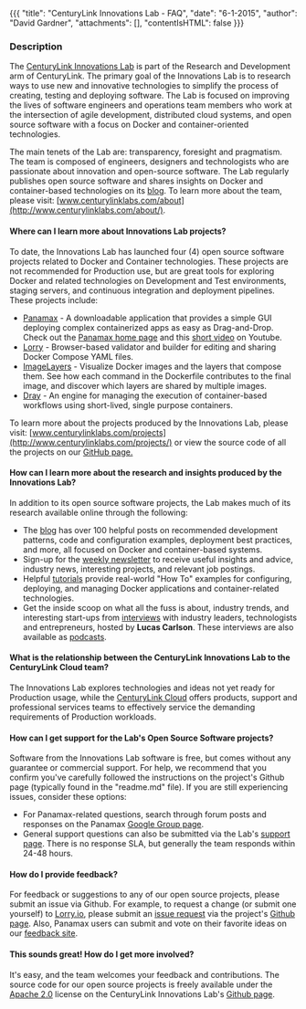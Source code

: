 {{{
  "title": "CenturyLink Innovations Lab - FAQ",
  "date": "6-1-2015",
  "author": "David Gardner",
  "attachments": [],
  "contentIsHTML": false
}}}

### Description
The [CenturyLink Innovations Lab](http://www.centurylinklabs.com/) is part of the Research and Development arm of CenturyLink. The primary goal of the Innovations Lab is to research ways to use new and innovative technologies to simplify the process of creating, testing and deploying software. The Lab is focused on improving the lives of software engineers and operations team members who work at the intersection of agile development, distributed cloud systems, and open source software with a focus on Docker and container-oriented technologies.

The main tenets of the Lab are: transparency, foresight and pragmatism. The team is composed of engineers, designers and technologists who are passionate about innovation and open-source software. The Lab regularly publishes open source software and shares insights on Docker and container-based technologies on its [blog](http://www.centurylinklabs.com/blog/). To learn more about the team, please visit: [www.centurylinklabs.com/about](http://www.centurylinklabs.com/about/).

#### Where can I learn more about Innovations Lab projects?
To date, the Innovations Lab has launched four (4) open source software projects related to Docker and Container technologies. These projects are not recommended for Production use, but are great tools for exploring Docker and related technologies on Development and Test environments, staging servers, and continuous integration and deployment pipelines. These projects include:
- [Panamax](http://www.centurylinklabs.com/projects/panamax-docker-management-for-humans/) - A downloadable application that provides a simple GUI deploying complex containerized apps as easy as Drag-and-Drop.  Check out the [Panamax home page](http://panamax.io/) and this [short video](https://www.youtube.com/watch?v=xGjBZ0lZG5E) on Youtube.
- [Lorry](http://www.centurylinklabs.com/projects/lorry/) - Browser-based validator and builder for editing and sharing Docker Compose YAML files.
- [ImageLayers](http://www.centurylinklabs.com/projects/image-layers/) - Visualize Docker images and the layers that compose them. See how each command in the Dockerfile contributes to the final image, and discover which layers are shared by multiple images.
- [Dray](http://www.centurylinklabs.com/projects/dray) - An engine for managing the execution of container-based workflows using short-lived, single purpose containers.

To learn more about the projects produced by the Innovations Lab, please visit: [www.centurylinklabs.com/projects](http://www.centurylinklabs.com/projects/) or view the source code of all the projects on our [GitHub page.](https://github.com/centurylinklabs)

#### How can I learn more about the research and insights produced by the Innovations Lab?
In addition to its open source software projects, the Lab makes much of its research available online through the following:
- The [blog](http://www.centurylinklabs.com/blog/) has over 100 helpful posts on recommended development patterns, code and configuration examples, deployment best practices, and more, all focused on Docker and container-based systems.
- Sign-up for the [weekly newsletter](http://www.centurylinklabs.com/) to receive useful insights and advice, industry news, interesting projects, and relevant job postings.
- Helpful [tutorials](http://www.centurylinklabs.com/tutorials/) provide real-world "How To" examples for configuring, deploying, and managing Docker applications and container-related technologies.
- Get the inside scoop on what all the fuss is about, industry trends, and interesting start-ups from [interviews](http://www.centurylinklabs.com/interviews/) with industry leaders, technologists and entrepreneurs, hosted by **Lucas Carlson**. These interviews are also available as [podcasts](http://www.centurylinklabs.com/podcasts/).

#### What is the relationship between the CenturyLink Innovations Lab to the CenturyLink Cloud team?
The Innovations Lab explores technologies and ideas not yet ready for Production usage, while the [CenturyLink Cloud](http://www.ctl.io/) offers products, support and professional services teams to effectively service the demanding requirements of Production workloads.

#### How can I get support for the Lab's Open Source Software projects?
Software from the Innovations Lab software is free, but comes without any guarantee or commercial support. For help, we recommend that you confirm you've carefully followed the instructions on the project's Github page (typically found in the "readme.md" file). If you are still experiencing issues, consider these options:
- For Panamax-related questions, search through forum posts and responses on the Panamax [Google Group page](https://groups.google.com/forum/#!forum/panamax_io).
- General support questions can also be submitted via the Lab's [support page](https://www.hipchat.com/gUjLli7k5). There is no response SLA, but generally the team responds within 24-48 hours.

#### How do I provide feedback?
For feedback or suggestions to any of our open source projects, please submit an issue via Github. For example, to request a change (or submit one yourself) to [Lorry.io](https://lorry.io), please submit an [issue request](https://github.com/CenturyLinkLabs/lorry-ui/issues) via the project's [Github page](https://github.com/CenturyLinkLabs/lorry-ui).
Also, Panamax users can submit and vote on their favorite ideas on our [feedback site](http://feedback.panamax.io/).

#### This sounds great! How do I get more involved?
It's easy, and the team welcomes your feedback and contributions. The source code for our open source projects is freely available under the [Apache 2.0](http://www.apache.org/licenses/LICENSE-2.0.html) license on the CenturyLink Innovations Lab's [Github page](https://github.com/centurylinklabs).
